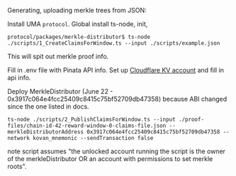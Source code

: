 Generating, uploading merkle trees from JSON:

Install UMA `protocol`. Global install ts-node, init,

```protocol/packages/merkle-distributor$ ts-node ./scripts/1_CreateClaimsForWindow.ts --input ./scripts/example.json```

This will spit out merkle proof info.

Fill in .env file with Pinata API info. Set up [Cloudflare KV account](https://developers.cloudflare.com/workers/get-started/guide) and fill in api info.

Deploy MerkleDistributor (June 22 - 0x3917c064e4fcc25409c8415c75bf52709db47358) because ABI changed since the one listed in docs.

```ts-node ./scripts/2_PublishClaimsForWindow.ts --input ./proof-files/chain-id-42-reward-window-0-claims-file.json --merkleDistributorAddress 0x3917c064e4fcc25409c8415c75bf52709db47358 --network kovan_mnemonic --sendTransaction false```

note script assumes "the unlocked account running the script is the owner of the merkleDistributor OR an account with permissions to set merkle roots".